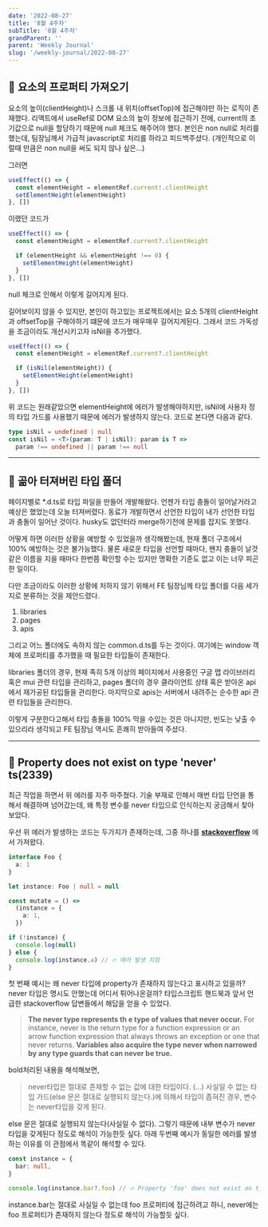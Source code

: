 ```yaml
---
date: '2022-08-27'
title: '8월 4주차'
subTitle: '8월 4주차'
grandParent: ''
parent: 'Weekly Journal'
slug: '/weekly-journal/2022-08-27'
---
```


## 📌 **요소의 프로퍼티 가져오기**

요소의 높이(clientHeight)나 스크롤 내 위치(offsetTop)에 접근해야만 하는 로직이 존재했다. 리액트에서 useRef로 DOM 요소의 높이 정보에 접근하기 전에, current의 초기값으로 null을 할당하기 때문에 null 체크도 해주어야 했다. 본인은 non null로 처리를 했는데, 팀장님께서 가급적 javascript로 처리를 하라고 피드백주셨다. (개인적으로 이럴때 만큼은 non null을 써도 되지 않나 싶은...)

그러면

```typescript
useEffect(() => {
  const elementHeight = elementRef.current!.clientHeight
  setElementHeight(elementHeight)
}, [])
```

이랬던 코드가

```typescript
useEffect(() => {
  const elementHeight = elementRef.current?.clientHeight

  if (elementHeight && elementHeight !== 0) {
    setElementHeight(elementHeight)
  }
}, [])
```

null 체크로 인해서 이렇게 길어지게 된다.

길어보이지 않을 수 있지만, 본인이 하고있는 프로젝트에서는 요소 5개의 clientHeight과 offsetTop을 구해야하기 떄문에 코드가 매우매우 길어지게된다. 그래서 코드 가독성을 조금이라도 개선시키고자 isNil을 추가했다.

```typescript
useEffect(() => {
  const elementHeight = elementRef.current?.clientHeight

  if (isNil(elementHeight)) {
    setElementHeight(elementHeight)
  }
}, [])
```

위 코드는 원래같았으면 elementHeight에 에러가 발생해야하지만, isNil에 사용자 정의 타입 가드를 사용했기 때문에 에러가 발생하지 않는다. 코드로 본다면 다음과 같다.

```typescript
type isNil = undefined | null
const isNil = <T>(param: T | isNil): param is T =>
  param !== undefined || param !== null
```

---

## 📌 **곪아 터져버린 타입 폴더**

페이지별로 \*.d.ts로 타입 파일을 만들어 개발해왔다. 언젠가 타입 충돌이 일어날거라고 예상은 했었는데 오늘 터져버렸다. 동료가 개발하면서 선언한 타입이 내가 선언한 타입과 충돌이 일어난 것이다. husky도 없던터라 merge하기전에 문제를 잡지도 못했다.

어떻게 하면 이러한 상황을 예방할 수 있었을까 생각해봤는데, 현재 폴더 구조에서 100% 예방하는 것은 불가능했다. 물론 새로운 타입을 선언할 때마다, 왠지 충돌이 날것 같은 이름을 지을 때마다 한번쯤 확인할 수는 있지만 명확한 기준도 없고 이는 너무 피곤한 일이다.

다만 조금이라도 이러한 상황에 처하지 않기 위해서 FE 팀장님께 타입 폴더를 다음 세가지로 분류하는 것을 제안드렸다.

1. libraries
2. pages
3. apis

그리고 어느 폴더에도 속하지 않는 common.d.ts를 두는 것이다. 여기에는 window 객체에 프로퍼티를 추가했을 때 필요한 타입들이 존재한다.

libraries 폴더의 경우, 현재 족히 5개 이상의 페이지에서 사용중인 구글 맵 라이브러리 혹은 mui 관련 타입을 관리하고, pages 폴더의 경우 클라이언트 상태 혹은 받아온 api에서 재가공된 타입들을 관리한다. 마지막으로 apis는 서버에서 내려주는 순수한 api 관련 타입들을 관리한다.

이렇게 구분한다고해서 타입 충돌을 100% 막을 수있는 것은 아니지만, 빈도는 낮출 수 있으리라 생각되고 FE 팀장님 역시도 흔쾌히 받아들여 주셨다.

---

## 📌 **Property does not exist on type 'never' ts(2339)**

최근 작업을 하면서 위 에러를 자주 마주쳤다. 기술 부재로 인해서 매번 타입 단언을 통해서 해결하며 넘어갔는데, 왜 특정 변수를 never 타입으로 인식하는지 궁금해서 찾아보았다.

우선 위 에러가 발생하는 코드는 두가지가 존재하는데, 그중 하나를 **[stackoverflow](https://stackoverflow.com/questions/44147937/property-does-not-exist-on-type-never)** 에서 가져왔다.

```typescript
interface Foo {
  a: 1
}

let instance: Foo | null = null

const mutate = () =>
  (instance = {
    a: 1,
  })

if (!instance) {
  console.log(null)
} else {
  console.log(instance.a) // 🔥 에러 발생 지점
}
```

첫 번째 예시는 왜 never 타입에 property가 존재하지 않는다고 표시하고 있을까? never 타입은 명시도 안했는데 어디서 튀어나온걸까? 타입스크립트 핸드북과 앞서 언급한 stackoverflow 답변들에서 해답을 얻을 수 있었다.

> **The never type represents th e type of values that never occur.** For instance, never is the return type for a function expression or an arrow function expression that always throws an exception or one that never returns. **Variables also acquire the type never when narrowed by any type guards that can never be true.**

bold처리된 내용을 해석해보면,

> never타입은 절대로 존재할 수 없는 값에 대한 타입이다. (...) 사실일 수 없는 타입 가드(else 문은 절대로 실행되지 않는다.)에 의해서 타입이 좁혀진 경우, 변수는 never타입을 갖게 된다.

else 문은 절대로 실행되지 않는다(사실일 수 없다). 그렇기 때문에 내부 변수가 never 타입을 갖게된다 정도로 해석이 가능한듯 싶다. 아래 두번째 예시가 동일한 에러를 발생하는 이유를 이 관점에서 똑같이 해석할 수 있다.

```typescript
const instance = {
  bar: null,
}

console.log(instance.bar?.foo) // 🔥 Property 'foo' does not exist on type 'never'
```

instance.bar는 절대로 사실일 수 없는데 foo 프로퍼티에 접근하려고 하니, never에는 foo 프로퍼티가 존재하지 않는다 정도로 해석이 가능할듯 싶다.

